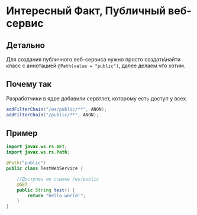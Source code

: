 # Интересный Факт, Публичный веб-сервис

## Детально

Для создания публичного веб-сервиса нужно просто создать\найти класс с аннотацией `@Path(value = "public")`, далее делаем что хотим.

## Почему так

Разработчики в ядре добавили сервтлет, которому есть доступ у всех.

```java
addFilterChain("/ws/public/**", ANON);
addFilterChain("/public/**", ANON);
```

## Пример
```java
import javax.ws.rs.GET;
import javax.ws.rs.Path;

@Path("public")
public class TestWebService {

    //Доступен по ссылке /ws/public
    @GET
    public String test() {
        return "hello world!";
    }
}
```
